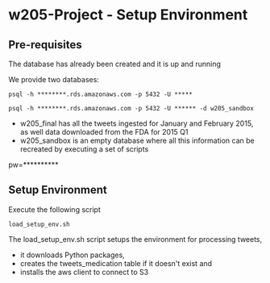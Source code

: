# w205-Project - Setup Environment

## Pre-requisites

The database has already been created and it is up and running

We provide two databases:


```
psql -h ********.rds.amazonaws.com -p 5432 -U *****
```

```
psql -h ********.rds.amazonaws.com -p 5432 -U ****** -d w205_sandbox
```
* w205_final has all the tweets ingested for January and February 2015, as well data downloaded from the FDA for 2015 Q1 
* w205_sandbox is an empty database where all this information can be recreated by executing a set of scripts 

pw=**********

## Setup Environment

Execute the following script
```
load_setup_env.sh 
```

The load_setup_env.sh script setups the environment for processing tweets, 
* it downloads Python packages, 
* creates the tweets_medication table if it doesn't exist and 
* installs the aws client to connect to S3

